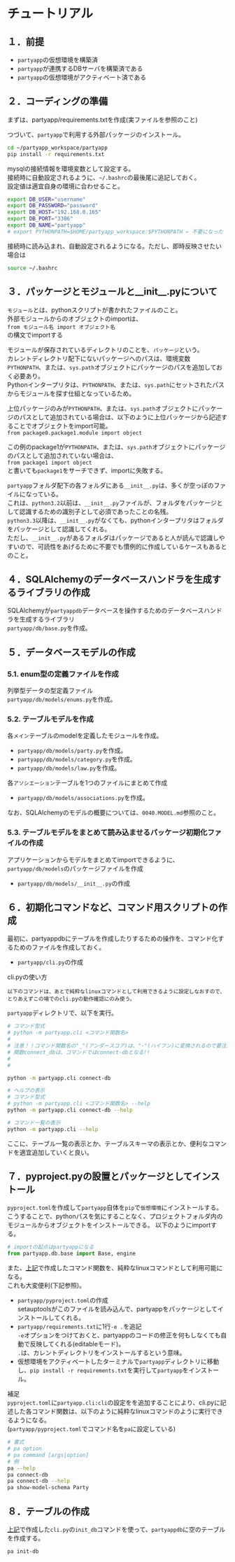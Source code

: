 # チュートリアル

## １．前提

- ```partyapp```の仮想環境を構築済
- ```partyapp```が連携するDBサーバを構築済である
- ```partyapp```の仮想環境がアクティベート済である

## ２．コーディングの準備

まずは、partyapp/requirements.txtを作成(実ファイルを参照のこと)

つづいて、```partyapp```で利用する外部パッケージのインストール。

```bash
cd ~/partyapp_workspace/partyapp
pip install -r requirements.txt
```

mysqlの接続情報を環境変数として設定する。  
接続時に自動設定されるように、```~/.bashrc```の最後尾に追記しておく。  
設定値は適宜自身の環境に合わせること。

```bash
export DB_USER="username"
export DB_PASSWORD="password"
export DB_HOST="192.168.0.165"
export DB_PORT="3306"
export DB_NAME="partyapp"
# export PYTHONPATH=$HOME/partyapp_workspace:$PYTHONPATH ← 不要になった
```

接続時に読み込まれ、自動設定されるようになる。ただし、即時反映させたい場合は

```bash
source ~/.bashrc
```

## ３．パッケージとモジュールと__init__.pyについて

```モジュール```とは、pythonスクリプトが書かれたファイルのこと。  
外部モジュールからのオブジェクトのimportは、  
```from モジュール名 import オブジェクト名```  
の構文でimportする

モジュールが保存されているディレクトリのことを、```パッケージ```という。  
カレントディレクトリ配下にないパッケージへのパスは、環境変数```PYTHONPATH```、または、```sys.path```オブジェクトにパッケージのパスを追加しておく必要あり。  
Pythonインタープリタは、```PYTHONPATH```、または、```sys.path```にセットされたパスからモジュールを探す仕組となっているため。

上位パッケージのみが```PYTHONPATH```、または、```sys.path```オブジェクトにパッケージのパスとして追加されている場合は、以下のように上位パッケージから記述することでオブジェクトをimport可能。  
```from package0.package1.module import object```

この例のpackage1が```PYTHONPATH```、または、```sys.path```オブジェクトにパッケージのパスとして追加されていない場合は、  
```from package1 import object```  
と書いても```package1```をサーチできず、importに失敗する。

```partyapp```フォルダ配下の各フォルダにある```__init__.py```は、多くが空っぽのファイルになっている。  
これは、```python3.2```以前は、```__init__.py```ファイルが、フォルダをパッケージとして認識するための識別子として必須であったことの名残。  
```python3.3```以降は、```__init__.py```がなくても、pythonインタープリタはフォルダをパッケージとして認識してくれる。  
ただし、```__init__.py```があるフォルダはパッケージであると人が読んで認識しやすいので、可読性をあげるために不要でも慣例的に作成しているケースもあるとのこと。

## ４．SQLAlchemyのデータベースハンドラを生成するライブラリの作成

SQLAlchemyが```partyappdb```データベースを操作するためのデータベースハンドラを生成するライブラリ  
```partyapp/db/base.py```を作成。

## ５．データベースモデルの作成

### 5.1. enum型の定義ファイルを作成

列挙型データの型定義ファイル  
```partyapp/db/models/enums.py```を作成。

### 5.2. テーブルモデルを作成

各```メイン```テーブルのmodelを定義したモジュールを作成。

- ```partyapp/db/models/party.py```を作成。
- ```partyapp/db/models/category.py```を作成。
- ```partyapp/db/models/law.py```を作成。

各```アソシエーション```テーブルを1つのファイルにまとめて作成

- ```partyapp/db/models/associations.py```を作成。

なお、SQLAlchemyのモデルの概要については、```0040.MODEL.md```参照のこと。

### 5.3. テーブルモデルをまとめて読み込ませるパッケージ初期化ファイルの作成

アプリケーションからモデルをまとめてimportできるように、```partyapp/db/models```のパッケージファイルを作成

- ```partyapp/db/models/__init__.py```の作成

## ６．初期化コマンドなど、コマンド用スクリプトの作成

最初に、partyappdbにテーブルを作成したりするための操作を、コマンド化するためのファイルを作成しておく。  

- ```partyapp/cli.py```の作成

cli.pyの使い方

```text
以下のコマンドは、あとで純粋なlinuxコマンドとして利用できるように設定しなおすので、とりあえずこの場でのcli.pyの動作確認にのみ使う。
```

```partyapp```ディレクトリで、以下を実行。

```bash
# コマンド型式
# python -m partyapp.cli <コマンド関数名>
#
# 注意！！コマンド関数名の"_"(アンダースコア)は、"-"(ハイフン)に変換されるので要注意！！
# 関数connect_dbは、コマンドではconnect-dbとなる!!
#
#

python -m partyapp.cli connect-db

# ヘルプの表示
# コマンド型式
# python -m partyapp.cli <コマンド関数名> --help
python -m partyapp.cli connect-db --help

# コマンド一覧の表示
python -m partyapp.cli --help
```

ここに、テーブル一覧の表示とか、テーブルスキーマの表示とか、便利なコマンドを適宜追加していくと良い。

## ７．pyproject.pyの設置とパッケージとしてインストール

```pyproject.toml```を作成して```partyapp```自体を```pip```で```仮想環境```にインストールする。  
こうすることで、pythonパスを気にすることなく、プロジェクトフォルダ内のモジュールからオブジェクトをインストールできる。
以下のようにimportする。

```python
# importの起点はpartyappになる
from partyapp.db.base import Base, engine 
```

また、[上記](#６初期化コマンドなどコマンド用スクリプトの作成)で作成したコマンド関数を、純粋なlinuxコマンドとして利用可能になる。  
これも大変便利(下記参照)。

- ```partyapp/pyproject.toml```の作成  
  setauptoolsがこのファイルを読み込んで、partyappをパッケージとしてインストールしてくれる。
- ```partyapp/requirements.txt```に1行```-e .```を追記  
  ```-e```オプションをつけておくと、partyappのコードの修正を何もしなくても自動で反映してくれる(editableモード)。  
  ```.```は、カレントディレクトリをインストールするという意味。  
- 仮想環境をアクティベートしたターミナルで```partyapp```ディレクトリに移動し、```pip install -r requirements.txt```を実行して```partyapp```をインストール。

補足  
```pyproject.toml```に```partyapp.cli:cli```の設定をを追加することにより、cli.pyに記述した各コマンド関数は、以下のように純粋なlinuxコマンドのように実行できるようになる。  
(```partyapp/pyproject.toml```でコマンド名を```pa```に設定している)

```bash
# 書式
# pa option
# pa command [args|option]
# 例
pa --help
pa connect-db
pa connect-db --help
pa show-model-schema Party
```

## ８．テーブルの作成

[上記](#６初期化コマンドなどコマンド用スクリプトの作成)で作成した```cli.py```の```init_db```コマンドを使って、```partyappdb```に空のテーブルを作成する。

```bash
pa init-db
```
